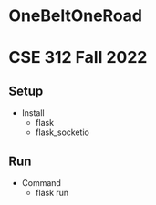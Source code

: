 # OneBeltOneRoad
# CSE 312 Fall 2022

## Setup
- Install
    - flask
    - flask_socketio

## Run
- Command
    - flask run
